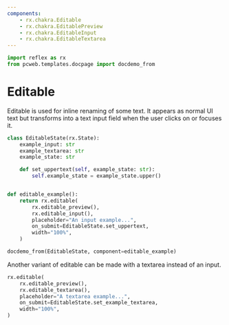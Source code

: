 ```yaml
---
components:
    - rx.chakra.Editable
    - rx.chakra.EditablePreview
    - rx.chakra.EditableInput
    - rx.chakra.EditableTextarea
---
```


```python exec
import reflex as rx
from pcweb.templates.docpage import docdemo_from
```

# Editable

Editable is used for inline renaming of some text.
It appears as normal UI text but transforms into a text input field when the user clicks on or focuses it.

```python exec
class EditableState(rx.State):
    example_input: str
    example_textarea: str
    example_state: str

    def set_uppertext(self, example_state: str):
        self.example_state = example_state.upper()


def editable_example():
    return rx.editable(
        rx.editable_preview(),
        rx.editable_input(),
        placeholder="An input example...",
        on_submit=EditableState.set_uppertext,
        width="100%",
    )
```

```python eval
docdemo_from(EditableState, component=editable_example)
```

Another variant of editable can be made with a textarea instead of an input.

```python demo
rx.editable(
    rx.editable_preview(),
    rx.editable_textarea(),
    placeholder="A textarea example...",
    on_submit=EditableState.set_example_textarea,
    width="100%",
)
```
